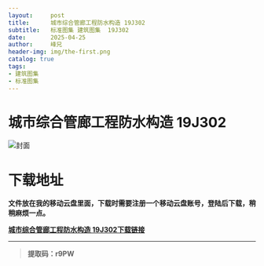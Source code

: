 ```yaml
---
layout:     post
title:      城市综合管廊工程防水构造 19J302
subtitle:   标准图集 建筑图集  19J302
date:       2025-04-25
author:     峰兄
header-img: img/the-first.png
catalog: true
tags:
- 建筑图集
- 标准图集
---
```

# 城市综合管廊工程防水构造 19J302
![封面](https://pic1.imgdb.cn/item/680b4a4d58cb8da5c8cb6e21.jpg)

# 下载地址 ##
**文件放在我的移动云盘里面，下载时需要注册一个移动云盘账号，登陆后下载，稍稍麻烦一点。**  
  
[**城市综合管廊工程防水构造 19J302下载链接**](https://caiyun.139.com/m/i?105CpAGwdFiKJ)
***
> **提取码：r9PW**
